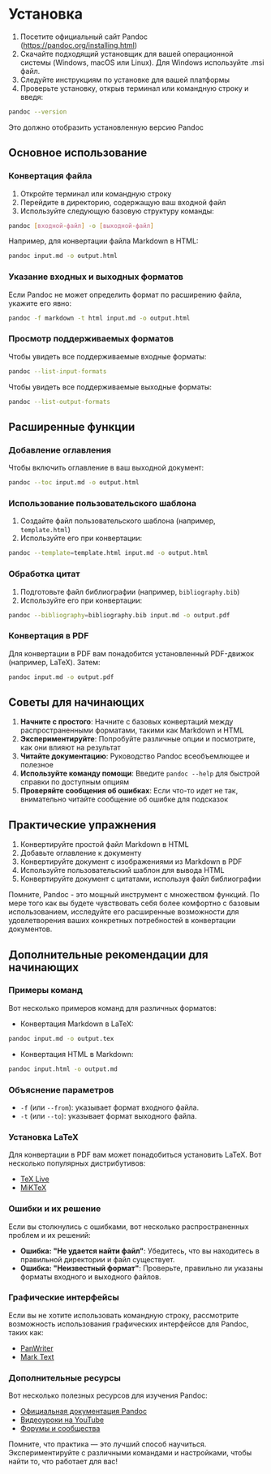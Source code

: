 # Установка
1. Посетите официальный сайт Pandoc (https://pandoc.org/installing.html)
2. Скачайте подходящий установщик для вашей операционной системы (Windows, macOS или Linux). Для Windows используйте .msi файл.
3. Следуйте инструкциям по установке для вашей платформы
4. Проверьте установку, открыв терминал или командную строку и введя:

```bash
pandoc --version
```

Это должно отобразить установленную версию Pandoc

## Основное использование

### Конвертация файла

1. Откройте терминал или командную строку
2. Перейдите в директорию, содержащую ваш входной файл
3. Используйте следующую базовую структуру команды:

```bash
pandoc [входной-файл] -o [выходной-файл]
```

Например, для конвертации файла Markdown в HTML:

```bash
pandoc input.md -o output.html
```


### Указание входных и выходных форматов

Если Pandoc не может определить формат по расширению файла, укажите его явно:

```bash
pandoc -f markdown -t html input.md -o output.html
```


### Просмотр поддерживаемых форматов

Чтобы увидеть все поддерживаемые входные форматы:

```bash
pandoc --list-input-formats
```

Чтобы увидеть все поддерживаемые выходные форматы:

```bash
pandoc --list-output-formats
```


## Расширенные функции

### Добавление оглавления

Чтобы включить оглавление в ваш выходной документ:

```bash
pandoc --toc input.md -o output.html
```


### Использование пользовательского шаблона

1. Создайте файл пользовательского шаблона (например, `template.html`)
2. Используйте его при конвертации:

```bash
pandoc --template=template.html input.md -o output.html
```


### Обработка цитат

1. Подготовьте файл библиографии (например, `bibliography.bib`)
2. Используйте его при конвертации:

```bash
pandoc --bibliography=bibliography.bib input.md -o output.pdf
```


### Конвертация в PDF

Для конвертации в PDF вам понадобится установленный PDF-движок (например, LaTeX). Затем:

```bash
pandoc input.md -o output.pdf
```


## Советы для начинающих

1. **Начните с простого**: Начните с базовых конвертаций между распространенными форматами, такими как Markdown и HTML
2. **Экспериментируйте**: Попробуйте различные опции и посмотрите, как они влияют на результат
3. **Читайте документацию**: Руководство Pandoc всеобъемлющее и полезное
4. **Используйте команду помощи**: Введите `pandoc --help` для быстрой справки по доступным опциям
5. **Проверяйте сообщения об ошибках**: Если что-то идет не так, внимательно читайте сообщение об ошибке для подсказок

## Практические упражнения

1. Конвертируйте простой файл Markdown в HTML
2. Добавьте оглавление к документу
3. Конвертируйте документ с изображениями из Markdown в PDF
4. Используйте пользовательский шаблон для вывода HTML
5. Конвертируйте документ с цитатами, используя файл библиографии

Помните, Pandoc - это мощный инструмент с множеством функций. По мере того как вы будете чувствовать себя более комфортно с базовым использованием, исследуйте его расширенные возможности для удовлетворения ваших конкретных потребностей в конвертации документов.

## Дополнительные рекомендации для начинающих

### Примеры команд

Вот несколько примеров команд для различных форматов:

- Конвертация Markdown в LaTeX:
```bash
pandoc input.md -o output.tex
```

- Конвертация HTML в Markdown:
```bash
pandoc input.html -o output.md
```

### Объяснение параметров

- `-f` (или `--from`): указывает формат входного файла.
- `-t` (или `--to`): указывает формат выходного файла.

### Установка LaTeX

Для конвертации в PDF вам может понадобиться установить LaTeX. Вот несколько популярных дистрибутивов:

- [TeX Live](https://www.tug.org/texlive/)
- [MiKTeX](https://miktex.org/)

### Ошибки и их решение

Если вы столкнулись с ошибками, вот несколько распространенных проблем и их решений:

- **Ошибка: "Не удается найти файл"**: Убедитесь, что вы находитесь в правильной директории и файл существует.
- **Ошибка: "Неизвестный формат"**: Проверьте, правильно ли указаны форматы входного и выходного файлов.

### Графические интерфейсы

Если вы не хотите использовать командную строку, рассмотрите возможность использования графических интерфейсов для Pandoc, таких как:

- [PanWriter](https://panwriter.com/)
- [Mark Text](https://marktext.github.io/)

### Дополнительные ресурсы

Вот несколько полезных ресурсов для изучения Pandoc:

- [Официальная документация Pandoc](https://pandoc.org/)
- [Видеоуроки на YouTube](https://www.youtube.com/results?search_query=pandoc)
- [Форумы и сообщества](https://stackoverflow.com/questions/tagged/pandoc)

Помните, что практика — это лучший способ научиться. Экспериментируйте с различными командами и настройками, чтобы найти то, что работает для вас!

